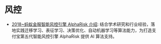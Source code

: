 # 风控

- [2018~蚂蚁金服智能风控引擎 AlphaRisk 介绍](https://mp.weixin.qq.com/s/0T9tlaRBTso-eaX0O29nNg): 结合学术研究和行业经验，落地实践迁移学习、表征学习、决策优化、自动机器学习等算法能力，为打造支付宝第五代智能风控引擎 AlphaRisk 提供 AI 算法支持。
